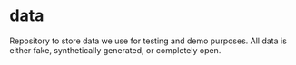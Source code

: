 # data
Repository to store data we use for testing and demo purposes. All data is either fake, synthetically generated, or completely open.
